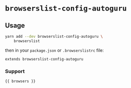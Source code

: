# `browserslist-config-autoguru`

## Usage

```sh
yarn add --dev browserslist-config-autoguru \
	browserslist
```

then in your `package.json` or `.browserslistrc` file:

```
extends browserslist-config-autoguru
```

### Support

```
{{ browsers }}
```
